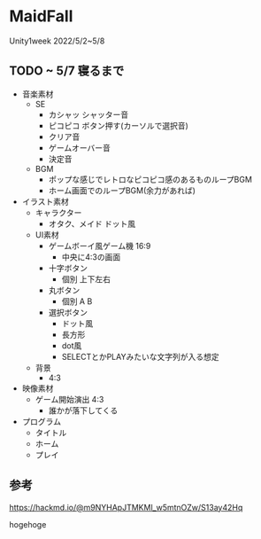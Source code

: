 # MaidFall

Unity1week 2022/5/2~5/8

## TODO ~ 5/7 寝るまで

- 音楽素材
  - SE
    - カシャッ シャッター音
    - ピコピコ ボタン押す(カーソルで選択音)
    - クリア音
    - ゲームオーバー音
    - 決定音
  - BGM
    - ポップな感じでレトロなピコピコ感のあるものループBGM
    - ホーム画面でのループBGM(余力があれば)
- イラスト素材
  - キャラクター
    - オタク、メイド ドット風
  - UI素材
    - ゲームボーイ風ゲーム機 16:9
      - 中央に4:3の画面
    - 十字ボタン
      - 個別 上下左右
    - 丸ボタン
      - 個別 A B
    - 選択ボタン
      - ドット風
      - 長方形
      - dot風
      - SELECTとかPLAYみたいな文字列が入る想定
  - 背景
    - 4:3
- 映像素材
  - ゲーム開始演出 4:3
    - 誰かが落下してくる
- プログラム
  - タイトル
  - ホーム
  - プレイ

## 参考
<https://hackmd.io/@m9NYHApJTMKMl_w5mtnOZw/S13ay42Hq>


hogehoge